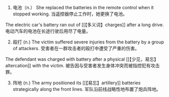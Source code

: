1. 电池（n.）
She replaced the batteries in the remote control when it stopped working.
当遥控器停止工作时，她更换了电池。

The electric car's battery ran out of [[【多义词】charges]] after a long drive.
电动汽车的电池在长途行驶后用尽了电量。

2. 殴打 (n.)
The victim suffered severe injuries from the battery by a group of attackers.
受害者在一群攻击者的殴打中遭受了严重的伤害。

The defendant was charged with battery after a physical [[【少见，易忘】altercation]] with the victim.
被告因与受害者发生身体冲突而被指控犯有攻击罪。

3. 阵地 (n.)
The army positioned its [[【易忘】artillery]] batteries strategically along the front lines.
军队沿前线战略性地布置了炮兵阵地。

